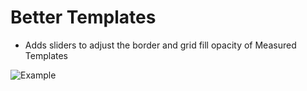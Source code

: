 # Better Templates
* Adds sliders to adjust the border and grid fill opacity of Measured Templates

![Example](docs/bettertemplates.png?raw=true "Example Screenshot")